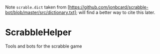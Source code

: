 Note `scrable.dict` taken from [https://github.com/jonbcard/scrabble-bot/blob/master/src/dictionary.txt]; will find a better way to cite this later.
# ScrabbleHelper
Tools and bots for the scrabble game
